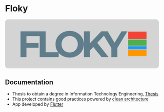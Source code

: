 # Floky

![Thesis](./DOCS/logo.png)

## Documentation

- Thesis to obtain a degree in Information Technology Engineering, [Thesis](./DOCS/201738087_HuertaGarciaJoseCarlos_TESIS.pdf)
- This project contains good practices powered by [clean architecture](https://medium.com/googledeveloperseurope/clean-architecture-en-flutter-ee028a6379a5)
- App developed by [Flutter](https://docs.flutter.dev/get-started/codelab)


